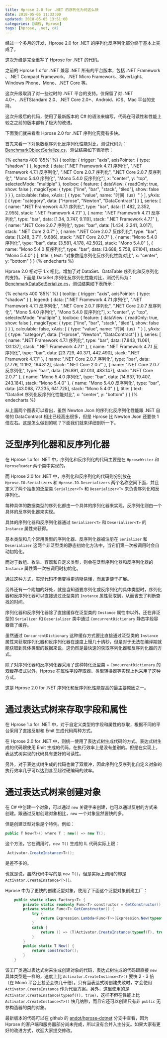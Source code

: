 ```yaml
---
title: Hprose 2.0 for .NET 的序列化为何这么快
date: 2018-05-05 11:33:00
updated: 2018-05-05 13:51:00
categories: [编程, Hprose]
tags: [hprose, .net, c#]
---
```


经过一个多月的开发，Hprose 2.0 for .NET 的序列化反序列化部分终于基本上完成了。

这次升级是完全重写了 Hprose for .NET 的代码。

之前的 Hprose 1.x for .NET 兼容 .NET 所有的平台版本，包括 .NET Framework 、.NET Compact Framework、.NET Micro Framework、SilverLight、Windows Phone、Mono、.NET Core 等。

这次升级取消了对一些过时的 .NET 平台的支持。仅保留了对 .NET 4.0+、.NETStandard 2.0、.NET Core 2.0+、Android、iOS、Mac 平台的支持。

这次升级后的代码，使用了最新版本的 C# 的语法来编写，代码在可读性和性能上较之之前的版本都有了极大的改进。

下面我们就来看看 Hprose 2.0 for .NET 序列化究竟有多快。

首先来看一下对象数组序列化反序列化性能对比，测试代码为：[BenchmarkObjectSerialize.cs](https://github.com/andot/hprose-dotnet/blob/master/tests/Hprose.Benchmark/IO/Serializers/BenchmarkObjectSerialize.cs)，测试结果如下表所示：

{% echarts 400 '85%' %}
{
    tooltip: {
        trigger: "axis",
        axisPointer: {
            type: "shadow"
        }
    },
    legend: {
        data: [".NET Framework 4.7.1 序列化", ".NET Framework 4.7.1 反序列化", ".NET Core 2.0.7 序列化", ".NET Core 2.0.7 反序列化", "Mono 5.4.0 序列化", "Mono 5.4.0 反序列化"],
        x: "center",
        y: "top",
        selectedMode: "multiple"
    },
    toolbox: {
        feature: {
            dataView: {
                readOnly: true,
                show: false
            },
            magicType: {
                type: ["line", "bar", "stack", "tiled"],
                show: false
            }
        }
    },
    calculable: false,
    xAxis: [
        {
            type: "value",
            name: "时间（us）"
        }
    ],
    yAxis: [
        {
            type: "category",
            data: ["Hprose", "Newton", "DataContract"]
        }
    ],
    series: [
        {
            name: ".NET Framework 4.7.1 序列化",
            type: "bar",
            data: [1.482, 2.352, 2.955],
            stack: ".NET Framework 4.7.1"
        },
        {
            name: ".NET Framework 4.7.1 反序列化",
            type: "bar",
            data: [1.34, 3.747, 9.119],
            stack: ".NET Framework 4.7.1"
        },
        {
            name: ".NET Core 2.0.7 序列化",
            type: "bar",
            data: [1.434, 2.241, 3.017],
            stack: ".NET Core 2.0.7"
        },
        {
            name: ".NET Core 2.0.7 反序列化",
            type: "bar",
            data: [1.248, 3.711, 9.686],
            stack: ".NET Core 2.0.7"
        },
        {
            name: "Mono 5.4.0 序列化",
            type: "bar",
            data: [3.581, 4.178, 42.502],
            stack: "Mono 5.4.0"
        },
        {
            name: "Mono 5.4.0 反序列化",
            type: "bar",
            data: [3.688, 5.758, 67.104],
            stack: "Mono 5.4.0"
        }
    ],
    title: {
        text: "对象数组序列化反序列化性能对比",
        x: "center",
        y: "bottom"
    }
}
{% endecharts %}

Hprose 2.0 相对于 1.x 相比，增加了对 DataSet、DataTable 序列化和反序列化的支持。下面是 DataSet 序列化反序列化性能对比，测试代码为：[BenchmarkDataSetSerialize.cs](https://github.com/andot/hprose-dotnet/blob/master/tests/Hprose.Benchmark/IO/Serializers/BenchmarkDataSetSerialize.cs)，测试结果如下表所示：

{% echarts 400 '85%' %}
{
    tooltip: {
        trigger: "axis",
        axisPointer: {
            type: "shadow"
        }
    },
    legend: {
        data: [".NET Framework 4.7.1 序列化", ".NET Framework 4.7.1 反序列化", ".NET Core 2.0.7 序列化", ".NET Core 2.0.7 反序列化", "Mono 5.4.0 序列化", "Mono 5.4.0 反序列化"],
        x: "center",
        y: "top",
        selectedMode: "multiple"
    },
    toolbox: {
        feature: {
            dataView: {
                readOnly: true,
                show: false
            },
            magicType: {
                type: ["line", "bar", "stack", "tiled"],
                show: false
            }
        }
    },
    calculable: false,
    xAxis: [
        {
            type: "value",
            name: "时间（us）"
        }
    ],
    yAxis: [
        {
            type: "category",
            data: ["Hprose", "Newton", "DataContract"]
        }
    ],
    series: [
        {
            name: ".NET Framework 4.7.1 序列化",
            type: "bar",
            data: [7.843, 11.061, 131.137],
            stack: ".NET Framework 4.7.1"
        },
        {
            name: ".NET Framework 4.7.1 反序列化",
            type: "bar",
            data: [23.729, 40.371, 442.490],
            stack: ".NET Framework 4.7.1"
        },
        {
            name: ".NET Core 2.0.7 序列化",
            type: "bar",
            data: [7.776, 11.192, 164.812],
            stack: ".NET Core 2.0.7"
        },
        {
            name: ".NET Core 2.0.7 反序列化",
            type: "bar",
            data: [26.891, 42.013, 483.147],
            stack: ".NET Core 2.0.7"
        },
        {
            name: "Mono 5.4.0 序列化",
            type: "bar",
            data: [14.637, 19.407, 243.184],
            stack: "Mono 5.4.0"
        },
        {
            name: "Mono 5.4.0 反序列化",
            type: "bar",
            data: [43.068, 77.235, 641.725],
            stack: "Mono 5.4.0"
        }
    ],
    title: {
        text: "DataSet 序列化反序列化性能对比",
        x: "center",
        y: "bottom"
    }
}
{% endecharts %}

从上面两个图表可以看出，虽然 Newton Json 的序列化反序列化性能跟 .NET 自带的 DataContract 相比已经高出很多，但是 Hprose 比 Newton Json 还要快 1 倍左右。这是怎么做到的呢？下面我们就来详细剖析一下。

<!--more-->

# 泛型序列化器和反序列化器

在 Hprose 1.x for .NET 中，序列化和反序列化的代码主要是在 `HproseWriter` 和 `HproseReader` 两个类中实现的。

而 Hprose 2.0 for .NET 中，序列化和反序列化的代码则分别放在 `Hprose.IO.Serializers` 和 `Hprose.IO.Deserializers` 两个名称空间下面，并且定义了两个抽象的泛型类 `Serializer<T>` 和 `Deserializer<T>` 来负责序列化和反序列化。

每种具体的数据类型的序列化都由一个具体的序列化器来实现，反序列化则由一个具体的反序列化器来实现。

具体的序列化器和反序列化器通过 `Serializer<T>` 和 `Deserializer<T>` 的 `Instance` 属性来获得。

基本类型和几个常用类型的序列化器、反序列化器被注册在 `Serializer` 和 `Deserializer` 这两个非泛型类的静态初始化方法中，当它们第一次被调用时会自动初始化。

而对于数组、枚举、容器和自定义类型，则会在泛型序列化器和反序列化器的 `Instance` 属性第一次被调用时初始化。

通过这种方式，实现代码不但变得更清晰易懂，而且更便于扩展。

另外还有一个附加的好处，就是当知道要序列化或反序列化的具体类型时，序列化器和反序列化器可以直接通过泛型类的 `Instance` 属性获取到，从而省去了判断查找的时间。

序列化器和反序列化器除了直接缓存在泛型类的 `Instance` 属性中以外，还在非泛型的  `Serializer` 和 `Deserializer` 类中通过 `ConcurrentDictionary` 静态字段容器做了缓存。

虽然通过 `ConcurrentDictionary` 这种缓存方式要比直接通过泛型类的 `Instance` 属性来获取序列化器和反序列化器在速度上慢几十纳秒，但是对于无法在编译期就能获取到具体类型的数据来说，这仍然是最快速的获取序列化器和反序列化器的方式。

除了对序列化器和反序列化器采用了这种特化泛型类 + `ConcurrentDictionary` 的双缓存模式以外，Hprose 在属性字段存取器、类型转换器等实现上也采用了这种方式。

这是 Hprose 2.0 for .NET 序列化和反序列化性能提高的最主要原因之一。

# 通过表达式树来存取字段和属性

在 Hprose 1.x for .NET 中，对于自定义类型的字段和属性的存取，根据不同的平台采用了直接反射和 Emit 生成代码两种方式。

在 Hprose 2.0 for .NET 中，则统一使用了表达式树生成代码的方式。表达式树生成的代码跟使用 Emit 生成的代码，在执行效率上是没有差别的。但是在实现上，表达式树实现的代码具有更好的可读性。

另外，对于表达式树生成的代码也做了双缓冲，因此序列化反序列化自定义对象的执行效率几乎可以达到甚至超过硬编码的效率。

# 通过表达式树来创建对象

在 C# 中创建一个对象，可以通过 `new` 关键字来创建，也可以通过反射的方式来创建。跟通过反射创建对象相比，`new` 一个对象显然要快的多。

但是创建泛型对象是个特例。例如：

```csharp
public T New<T>() where T : new() => new T();
```

这个方法，它在调用时，`new T()` 生成的 IL 代码实际上跟：

```csharp
 Activator.CreateInstance<T>();
```

是差不多的。

也就是说，虽然代码中写的是 `new T()`，但是实际上调用的却是 `Activator.CreateInstance<T>()`。

Hprose 中为了更快的创建泛型对象，使用了下面这个泛型对象创建工厂：

```csharp
    public static class Factory<T> {
        private static readonly Func<T> constructor = GetConstructor();
        private static Func<T> GetConstructor() {
            try {
                return Expression.Lambda<Func<T>>(Expression.New(typeof(T))).Compile();
            }
            catch {
                return () => (T)Activator.CreateInstance(typeof(T), true);
            }
        }
        public static T New() {
            return constructor();
        }
    }
```

该工厂类通过表达式树来生成创建对象的代码，表达式树生成的代码跟直接 `new` 具体类型是一样的，速度上比 `Activator.CreateInstance<T>()` 要快 2 - 3 倍（在 Mono 平台上甚至会快几十倍）。只有当表达式树创建失败时，才会使用 `Activator.CreateInstance` 作为代替方案。另外，这里使用的是 `Activator.CreateInstance(typeof(T), true)`，这样不但在性能上比 `Activator.CreateInstance<T>()` 快几纳秒，而且它还可以创建只有非 `public` 无参构造器的类的对象。

最新版本的代码可以在 github 的 [andot/hprose-dotnet](https://github.com/andot/hprose-dotnet) 分支中查看，因为 Hprose 的客户端和服务器部分尚未完成，所以没有合并入主分支。如果大家有更好的改进方式，欢迎大家提交修改。

